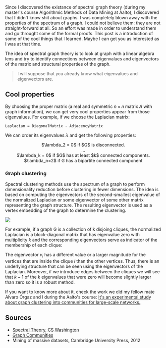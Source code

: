Since I discovered the existance of spectral graph theory (during my master's course Algorithmic Methods of Data Mining at Aalto), I discovered that I didn't know shit about graphs. I was completely blown away with the properties of the spectrum of a graph. I could not believe them: they are not straight-forward at all. So an effort was made in order to understand them and go throught some of the formal proofs. This post is a introduction of some of the cool things that I learned. Maybe I can get you as interested as I was at that time.

The idea of spectral graph theory is to look at graph with a linear algebra lens and try to identify connections between eigenvalues and eigenvectors of the matrix and structural properties of the graph.

> I will suppose that you already know what eigenvalues and eigenvectors are.

## Cool properties

By choosing the proper matrix (a real and symmetric $n\times n$ matrix $A$ with graph information), we can get very cool properties appear from those eigenvalues. For example, if we choose the Laplacian matrix:
```
Laplacian = DiagonalMatrix - AdjacencyMatrix
```

We can order its eigenvalues $\lambda$ and get the following properties:
<div align="center">
$\lambda_2 = 0$ if $G$ is disconnected.<br>
...<br>
$\lambda_k = 0$ if $G$ has at least $k$ connected components.<br>
$\lambda_n=2$ if G has a bipartite connected component<br>
</div> 

### Graph clustering

Spectral clustering methods use the spectrum of a graph to perform dimensionality reduction before clustering in fewer dimensions. The idea is based on computing the eigenvectors of the second-smallest eigenvalue of the normalized Laplacian or some eigenvector of some other matrix representing the graph structure. The resulting eigenvector is used as a vertex embedding of the graph to determine the clustering. 

<img src="http://lordsantanna.com/img/spectral.png">

For example, if a graph G is a collection of k disjoing cliques, the normalized Laplacian is a block-diagonal matrix that has eigenvalue zero with multiplicity $k$ and the corresponding eigenvectors serve as indicator of the membership of each clique: 

The eigenvector $v_i$ has a different value or a larger magnitude for the vertices that are inside the clique $i$ than the other vertices. Thus, there is an underlying structure that can be seen using the eigenvectors of the Laplacian. Moreover, if we introduce edges between the cliques we will see that $k-1$ of the $k$ eigenvalues that were zero will become slightly larger than zero so it is a robust method.

If you want to know more about it, check the work we did my fellow mate Alvaro Órgaz and I during the Aalto's course: [It's an experimental study about graph clustering into communities for large-scale networks.](https://github.com/adriacabeza/GraphClustering/blob/master/report/report.pdf). 

## Sources
- [Spectral Theory, CS Washington](https://courses.cs.washington.edu/courses/cse521/16sp/521-lecture-12.pdf)
-  [Graph Communities](https://chih-ling-hsu.github.io/2020/05/25/Graph-Communities)
-  Mining of massive datasets, Cambridge University Press, 2012